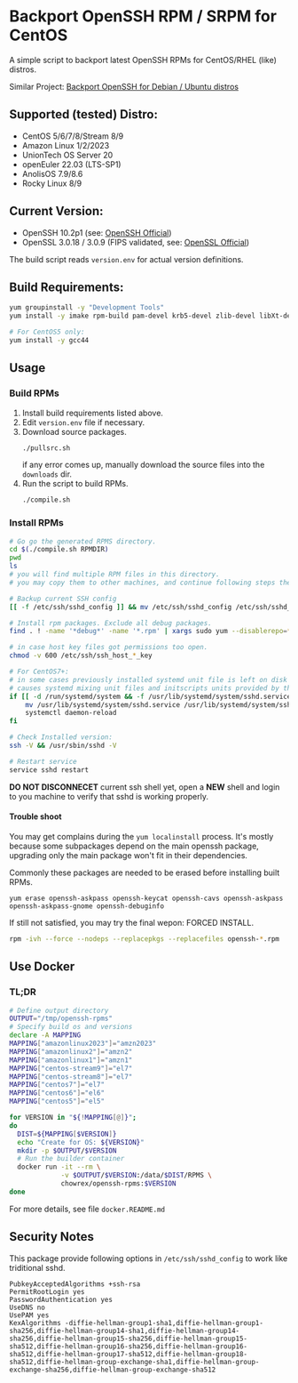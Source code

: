 # Backport OpenSSH RPM / SRPM for CentOS

A simple script to backport latest OpenSSH RPMs for CentOS/RHEL (like) distros.

Similar Project: [Backport OpenSSH for Debian / Ubuntu distros](https://github.com/boypt/openssh-deb)

## Supported (tested) Distro:

- CentOS 5/6/7/8/Stream 8/9
- Amazon Linux 1/2/2023
- UnionTech OS Server 20
- openEuler 22.03 (LTS-SP1)
- AnolisOS 7.9/8.6
- Rocky Linux 8/9

## Current Version:

- OpenSSH 10.2p1 (see: [OpenSSH Official](https://www.openssh.com/))
- OpenSSL 3.0.18 / 3.0.9 (FIPS validated, see: [OpenSSL Official](https://www.openssl.org/source/))

The build script reads `version.env` for actual version definitions.

## Build Requirements:

```bash
yum groupinstall -y "Development Tools"
yum install -y imake rpm-build pam-devel krb5-devel zlib-devel libXt-devel libX11-devel gtk2-devel perl perl-IPC-Cmd perl-Time-Piece

# For CentOS5 only:
yum install -y gcc44
```

## Usage

### Build RPMs

1. Install build requirements listed above.
2. Edit `version.env` file if necessary.
3. Download source packages.
    ```bash
    ./pullsrc.sh
    ```
    if any error comes up, manually download the source files into the `downloads` dir.
4. Run the script to build RPMs. 
    ```bash
    ./compile.sh
    ```

### Install RPMs

```bash
# Go go the generated RPMS directory.
cd $(./compile.sh RPMDIR)
pwd
ls
# you will find multiple RPM files in this directory.
# you may copy them to other machines, and continue following steps there.

# Backup current SSH config
[[ -f /etc/ssh/sshd_config ]] && mv /etc/ssh/sshd_config /etc/ssh/sshd_config.$(date +%Y%m%d)

# Install rpm packages. Exclude all debug packages.
find . ! -name '*debug*' -name '*.rpm' | xargs sudo yum --disablerepo=* localinstall -y --allowerasing

# in case host key files got permissions too open.
chmod -v 600 /etc/ssh/ssh_host_*_key

# For CentOS7+:
# in some cases previously installed systemd unit file is left on disk after upgrade.
# causes systemd mixing unit files and initscripts units provided by this package.
if [[ -d /run/systemd/system && -f /usr/lib/systemd/system/sshd.service ]]; then
    mv /usr/lib/systemd/system/sshd.service /usr/lib/systemd/system/sshd.service.$(date +%Y%m%d)
    systemctl daemon-reload
fi

# Check Installed version:
ssh -V && /usr/sbin/sshd -V

# Restart service
service sshd restart
```

**DO NOT DISCONNECET** current ssh shell yet, open a **NEW** shell and login to you machine to verify that sshd is working properly.

#### Trouble shoot

You may get complains during the `yum localinstall` process. It's mostly because some subpackages depend on the main openssh package, upgrading only the main package won't fit in their dependencies.

Commonly these packages are needed to be erased before installing built RPMs.

```
yum erase openssh-askpass openssh-keycat openssh-cavs openssh-askpass openssh-askpass-gnome openssh-debuginfo
```

If still not satisfied, you may try the final wepon: FORCED INSTALL.

```bash
rpm -ivh --force --nodeps --replacepkgs --replacefiles openssh-*.rpm
```

## Use Docker

### TL;DR

```bash
# Define output directory
OUTPUT="/tmp/openssh-rpms"
# Specify build os and versions
declare -A MAPPING
MAPPING["amazonlinux2023"]="amzn2023"
MAPPING["amazonlinux2"]="amzn2"
MAPPING["amazonlinux1"]="amzn1"
MAPPING["centos-stream9"]="el7"
MAPPING["centos-stream8"]="el7"
MAPPING["centos7"]="el7"
MAPPING["centos6"]="el6"
MAPPING["centos5"]="el5"

for VERSION in "${!MAPPING[@]}";
do
  DIST=${MAPPING[$VERSION]}
  echo "Create for OS: ${VERSION}"
  mkdir -p $OUTPUT/$VERSION
  # Run the builder container
  docker run -it --rm \
             -v $OUTPUT/$VERSION:/data/$DIST/RPMS \
             chowrex/openssh-rpms:$VERSION
done

```

For more details, see file `docker.README.md`

## Security Notes

This package provide following options in `/etc/ssh/sshd_config` to work like triditional sshd.

```
PubkeyAcceptedAlgorithms +ssh-rsa
PermitRootLogin yes
PasswordAuthentication yes
UseDNS no
UsePAM yes
KexAlgorithms -diffie-hellman-group1-sha1,diffie-hellman-group1-sha256,diffie-hellman-group14-sha1,diffie-hellman-group14-sha256,diffie-hellman-group15-sha256,diffie-hellman-group15-sha512,diffie-hellman-group16-sha256,diffie-hellman-group16-sha512,diffie-hellman-group17-sha512,diffie-hellman-group18-sha512,diffie-hellman-group-exchange-sha1,diffie-hellman-group-exchange-sha256,diffie-hellman-group-exchange-sha512
```

